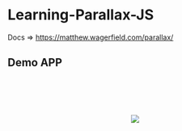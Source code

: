 # Learning-Parallax-JS


Docs => https://matthew.wagerfield.com/parallax/


## Demo APP

<br/>
<br/>

<h1 align="center">
  <img src="./global/parallax.gif" />
</h1>